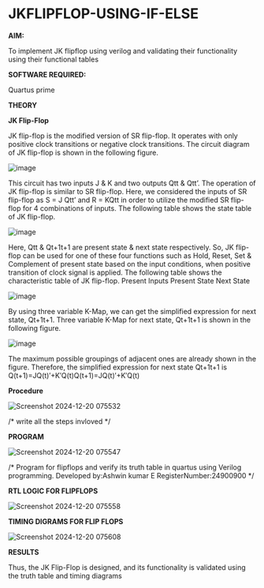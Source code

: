 # JKFLIPFLOP-USING-IF-ELSE

**AIM:** 

To implement  JK flipflop using verilog and validating their functionality using their functional tables

**SOFTWARE REQUIRED:**

Quartus prime

**THEORY**

**JK Flip-Flop**

JK flip-flop is the modified version of SR flip-flop. It operates with only positive clock transitions or negative clock transitions. The circuit diagram of JK flip-flop is shown in the following figure.

![image](https://github.com/naavaneetha/JKFLIPFLOP-USING-IF-ELSE/assets/154305477/a649c30b-232b-4558-b188-fd6c09845180)


This circuit has two inputs J & K and two outputs Qtt & Qtt’. The operation of JK flip-flop is similar to SR flip-flop. Here, we considered the inputs of SR flip-flop as S = J Qtt’ and R = KQtt in order to utilize the modified SR flip-flop for 4 combinations of inputs. The following table shows the state table of JK flip-flop.

![image](https://github.com/naavaneetha/JKFLIPFLOP-USING-IF-ELSE/assets/154305477/c4360742-e8a8-4937-b089-c46c0433f9a3)

 
Here, Qtt & Qt+1t+1 are present state & next state respectively. So, JK flip-flop can be used for one of these four functions such as Hold, Reset, Set & Complement of present state based on the input conditions, when positive transition of clock signal is applied. The following table shows the characteristic table of JK flip-flop. Present Inputs Present State Next State
 
![image](https://github.com/naavaneetha/JKFLIPFLOP-USING-IF-ELSE/assets/154305477/6c275261-a6d5-4c37-a3a7-1e88ca11c4cd)

By using three variable K-Map, we can get the simplified expression for next state, Qt+1t+1. Three variable K-Map for next state, Qt+1t+1 is shown in the following figure.
 
![image](https://github.com/naavaneetha/JKFLIPFLOP-USING-IF-ELSE/assets/154305477/5174f41b-0ce0-4329-a372-6d1943ea6673)

The maximum possible groupings of adjacent ones are already shown in the figure. Therefore, the simplified expression for next state Qt+1t+1 is Q(t+1)=JQ(t)′+K′Q(t)Q(t+1)=JQ(t)′+K′Q(t)

**Procedure**

![Screenshot 2024-12-20 075532](https://github.com/user-attachments/assets/c725d62a-17e2-4813-8d31-774c11ff7d89)


/* write all the steps invloved */

**PROGRAM**

![Screenshot 2024-12-20 075547](https://github.com/user-attachments/assets/0664474e-bbd2-4489-96fd-135ffd19cd3a)


/* Program for flipflops and verify its truth table in quartus using Verilog programming. Developed by:Ashwin kumar E RegisterNumber:24900900
*/

**RTL LOGIC FOR FLIPFLOPS**

![Screenshot 2024-12-20 075558](https://github.com/user-attachments/assets/5be79ee1-0fd7-4963-9867-77fa17ed9666)



**TIMING DIGRAMS FOR FLIP FLOPS**

![Screenshot 2024-12-20 075608](https://github.com/user-attachments/assets/ad81828d-2918-4c15-af52-a9cb3df54aee)


**RESULTS**

 Thus, the JK Flip-Flop is designed, and its functionality is validated using the truth table
 and timing diagrams
